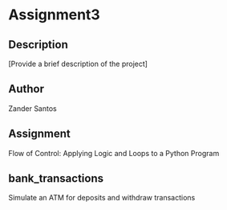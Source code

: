 # Assignment3

## Description
[Provide a brief description of the project]

## Author
Zander Santos

## Assignment
Flow of Control: Applying Logic and Loops to a Python Program

 ## bank_transactions
Simulate an ATM for deposits and withdraw transactions